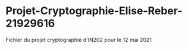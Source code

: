 # Projet-Cryptographie-Elise-Reber-21929616
Fichier du projet cryptographie d'IN202 pour le 12 mai 2021
